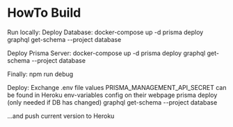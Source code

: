 # HowTo Build

Run locally:
Deploy Database:
docker-compose up -d
prisma deploy
graphql get-schema --project database

Deploy Prisma Server:
docker-compose up -d
prisma deploy
graphql get-schema --project database

Finally: npm run debug

Deploy:
Exchange .env file values
PRISMA_MANAGEMENT_API_SECRET can be found in Heroku env-variables config on their webpage
prisma deploy (only needed if DB has changed)
graphql get-schema --project database

...and push current version to Heroku

